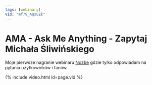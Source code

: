 ```yaml
---
tags: [webinary]
vid: "mf79_AqsUZk"
---
```


# AMA - Ask Me Anything - Zapytaj Michała Śliwińskiego

Moje pierwsze nagranie webinaru [Nozbe][n] gdzie tylko odpowiadam na pytania użytkowników i fanów.

{% include video.html id=page.vid %}

<!--More-->


[n]: https://nozbe.com/pl/?a=mike